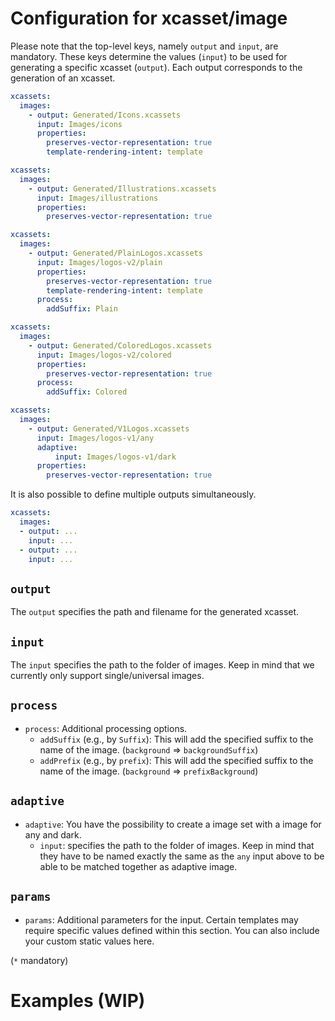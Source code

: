 # Configuration for xcasset/image

Please note that the top-level keys, namely `output` and `input`, are mandatory. These keys determine the values (`input`) to be used for generating a specific xcasset (`output`). Each output corresponds to the generation of an xcasset.

```yaml
xcassets: 
  images: 
    - output: Generated/Icons.xcassets
      input: Images/icons
      properties:
        preserves-vector-representation: true
        template-rendering-intent: template
```
```yaml
xcassets: 
  images: 
    - output: Generated/Illustrations.xcassets
      input: Images/illustrations
      properties:
        preserves-vector-representation: true
```
```yaml
xcassets: 
  images: 
    - output: Generated/PlainLogos.xcassets
      input: Images/logos-v2/plain
      properties:
        preserves-vector-representation: true
        template-rendering-intent: template
      process:
        addSuffix: Plain
```
```yaml
xcassets: 
  images: 
    - output: Generated/ColoredLogos.xcassets
      input: Images/logos-v2/colored
      properties:
        preserves-vector-representation: true
      process:
        addSuffix: Colored
```
```yaml
xcassets: 
  images: 
    - output: Generated/V1Logos.xcassets
      input: Images/logos-v1/any
      adaptive: 
          input: Images/logos-v1/dark
      properties:
        preserves-vector-representation: true
```

It is also possible to define multiple outputs simultaneously.

```yaml
xcassets: 
  images: 
  - output: ...
    input: ...
  - output: ...
    input: ...
```

## `output`

The `output` specifies the path and filename for the generated xcasset.

## `input`

The `input` specifies the path to the folder of images. Keep in mind that we currently only support single/universal images.

## `process`

- `process`: Additional processing options.
    - `addSuffix` (e.g., by `Suffix`): This will add the specified suffix to the name of the image. (`background` => `backgroundSuffix`)
    - `addPrefix` (e.g., by `prefix`): This will add the specified suffix to the name of the image. (`background` => `prefixBackground`)

## `adaptive`

- `adaptive`: You have the possibility to create a image set with a image for any and dark.
    - `input`: specifies the path to the folder of images. Keep in mind that they have to be named exactly the same as the `any` input above to be able to be matched together as adaptive image.

## `params`

- `params`: Additional parameters for the input. Certain templates may require specific values defined within this section. You can also include your custom static values here.

(`*` mandatory)

# Examples (WIP)